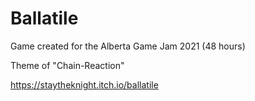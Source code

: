 # Ballatile

Game created for the Alberta Game Jam 2021 (48 hours)

Theme of "Chain-Reaction" 

https://staytheknight.itch.io/ballatile

